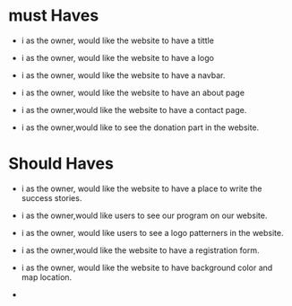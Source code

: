 # must Haves

- i as the owner, would like the website to have a tittle

- i as the owner, would like the website to have a logo

- i as the owner, would like the website to have a navbar.

- i as the owner, would like the website to have an about page

- i as the owner,would like the website to have a contact page.
- i as the owner,would like to see the donation part in the website.

# Should Haves

- i as the owner, would like the website to have a place to write the success
  stories.
- i as the owner,would like users to see our program on our website.
- i as the owner, would like users to see a logo patterners in the website.
- i as the owner,would like the website to have a registration form.
- i as the owner, would like the website to have background color and map
  location.

-
